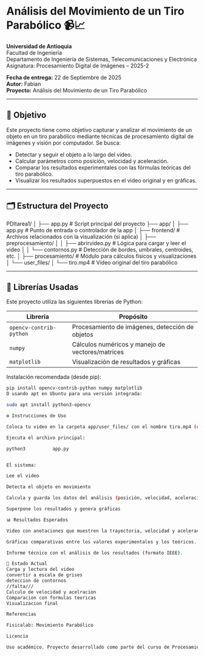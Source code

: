 # Análisis del Movimiento de un Tiro Parabólico 📹📈

**Universidad de Antioquia**  
Facultad de Ingeniería  
Departamento de Ingeniería de Sistemas, Telecomunicaciones y Electrónica  
Asignatura: Procesamiento Digital de Imágenes – 2025-2

**Fecha de entrega:** 22 de Septiembre de 2025  
**Autor:** Fabian  
**Proyecto:** Análisis del Movimiento de un Tiro Parabólico  

---

## 🎯 Objetivo

Este proyecto tiene como objetivo capturar y analizar el movimiento de un objeto en un tiro parabólico mediante técnicas de procesamiento digital de imágenes y visión por computador. Se busca:

- Detectar y seguir el objeto a lo largo del video.
- Calcular parámetros como posición, velocidad y aceleración.
- Comparar los resultados experimentales con las fórmulas teóricas del tiro parabólico.
- Visualizar los resultados superpuestos en el video original y en gráficas.

---

## 🗂️ Estructura del Proyecto

PDItarea1/
│
├── app.py # Script principal del proyecto
├── app/
│ ├── app.py # Punto de entrada o controlador de la app
│ ├── frontend/ # Archivos relacionados con la visualización (si aplica)
│ ├── preprocesamiento/
│ │ ├── abrirvideo.py # Lógica para cargar y leer el video
│ │ └── contornos.py # Detección de bordes, umbrales, centroides, etc.
│ ├── procesamiento/ # Módulo para cálculos físicos y visualizaciones
│ └── user_files/
│ └── tiro.mp4 # Video original del tiro parabólico

---

## 🧰 Librerías Usadas

Este proyecto utiliza las siguientes librerías de Python:

| Librería              | Propósito                                         |
|----------------------|---------------------------------------------------|
| `opencv-contrib-python` | Procesamiento de imágenes, detección de objetos |
| `numpy`              | Cálculos numéricos y manejo de vectores/matrices |
| `matplotlib`         | Visualización de resultados y gráficas           |

Instalación recomendada (desde pip):

```bash
pip install opencv-contrib-python numpy matplotlib
O usando apt en Ubuntu para una versión integrada:

sudo apt install python3-opencv

⚙️ Instrucciones de Uso

Coloca tu video en la carpeta app/user_files/ con el nombre tiro.mp4 (o ajusta el nombre en el código).

Ejecuta el archivo principal:

python3          app.py


El sistema:

Lee el video

Detecta el objeto en movimiento

Calcula y guarda los datos del análisis (posición, velocidad, aceleración)

Superpone los resultados y genera gráficas

📊 Resultados Esperados

Video con anotaciones que muestren la trayectoria, velocidad y aceleración.

Gráficas comparativas entre los valores experimentales y los teóricos.

Informe técnico con el análisis de los resultados (formato IEEE).

🧪 Estado Actual
Carga y lectura del video
convertir a escala de grises
deteccion de contornos
//falta///
Calculo de velocidad y acelracion
Comparacion con formulas teoricas 
Visualizacion final 

Referencias

Fisicalab: Movimiento Parabólico

Licencia

Uso académico. Proyecto desarrollado como parte del curso de Procesamiento Digital de Imágenes (2025-2).
